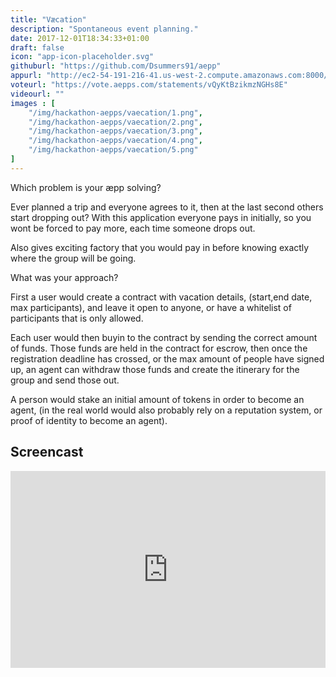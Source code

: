 ```yaml
---
title: "Væcation"
description: "Spontaneous event planning."
date: 2017-12-01T18:34:33+01:00
draft: false
icon: "app-icon-placeholder.svg"
githuburl: "https://github.com/Dsummers91/aepp"
appurl: "http://ec2-54-191-216-41.us-west-2.compute.amazonaws.com:8000/#/"
voteurl: "https://vote.aepps.com/statements/vQyKtBzikmzNGHs8E"
videourl: ""
images : [
	"/img/hackathon-aepps/vaecation/1.png",
	"/img/hackathon-aepps/vaecation/2.png",
	"/img/hackathon-aepps/vaecation/3.png",
	"/img/hackathon-aepps/vaecation/4.png",
	"/img/hackathon-aepps/vaecation/5.png"
]
---
```


<p class="question">Which problem is your æpp solving?</p>
<p class="answer">
Ever planned a trip and everyone agrees to it, then at the last second others start dropping out? With this application everyone pays in initially, so you wont be forced to pay more, each time someone drops out.

Also gives exciting factory that you would pay in before knowing exactly where the group will be going.
</p>
<p class="question">What was your approach?</p>
<p class="answer">First a user would create a contract with vacation details, (start,end date, max participants), and leave it open to anyone, or have a whitelist of participants that is only allowed.

Each user would then buyin to the contract by sending the correct amount of funds. Those funds are held in the contract for escrow, then once the registration deadline has crossed, or the max amount of people have signed up, an agent can withdraw those funds and create the itinerary for the group and send those out.

A person would stake an initial amount of tokens in order to become an agent, (in the real world would also probably rely on a reputation system, or proof of identity to become an agent).</p>
<div class="grid line">
<h2>Screencast</h2>
</div>
<div class="videoWrapper">
<iframe width="100%" height="315" src="https://www.youtube.com/embed/jgS5Goh_BWw" frameborder="0" gesture="media" allow="encrypted-media" allowfullscreen></iframe>
</div>
